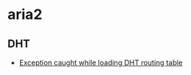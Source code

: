 # aria2

## DHT
* [Exception caught while loading DHT routing table](https://github.com/aria2/aria2/issues/1253)

